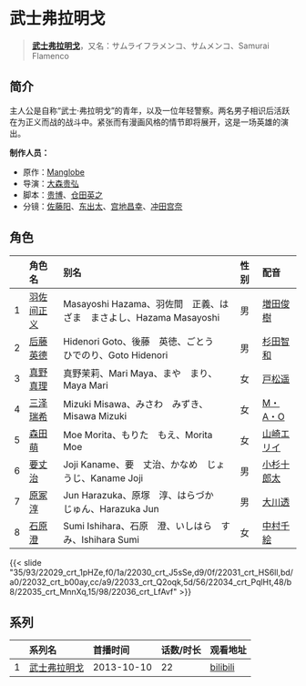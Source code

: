 # 武士弗拉明戈


> <u>**[武士弗拉明戈](http://bgm.tv/subject/77473)**</u>，又名：サムライフラメンコ、サムメンコ、Samurai Flamenco

## 简介


主人公是自称“武士·弗拉明戈”的青年，以及一位年轻警察。两名男子相识后活跃在为正义而战的战斗中。紧张而有漫画风格的情节即将展开，这是一场英雄的演出。

**制作人员：**
- 原作：[Manglobe](http://bgm.tv/person/1712)
- 导演：[大森贵弘](http://bgm.tv/person/654)
- 脚本：[贵博](http://bgm.tv/person/6563)、[仓田英之](http://bgm.tv/person/375)
- 分镜：[佐藤阳](http://bgm.tv/person/12342)、[东出太](http://bgm.tv/person/929)、[宫地昌幸](http://bgm.tv/person/3577)、[冲田宫奈](http://bgm.tv/person/21168)

## 角色

|     |   角色名   |   别名  | 性别 |  配音  |
|:--- |:------  |:----      |:---  |:--   |
| 1 | [羽佐间正义](http://bgm.tv/character/22029) | Masayoshi Hazama、羽佐間　正義、はざま　まさよし、Hazama Masayoshi | 男 | [増田俊樹](http://bgm.tv/person/8710) |
| 2 | [后藤英德](http://bgm.tv/character/22030) | Hidenori Goto、後藤　英徳、ごとう　ひでのり、Goto Hidenori | 男 | [杉田智和](http://bgm.tv/person/4513) |
| 3 | [真野真理](http://bgm.tv/character/22031) | 真野茉莉、Mari Maya、まや　まり、Maya Mari | 女 | [戸松遥](http://bgm.tv/person/4856) |
| 4 | [三泽瑞希](http://bgm.tv/character/22032) | Mizuki Misawa、みさわ　みずき、Misawa Mizuki | 女 | [M・A・O](http://bgm.tv/person/10887) |
| 5 | [森田萌](http://bgm.tv/character/22033) | Moe Morita、もりた　もえ、Morita Moe | 女 | [山崎エリイ](http://bgm.tv/person/12975) |
| 6 | [要丈治](http://bgm.tv/character/22034) | Joji Kaname、要　丈治、かなめ　じょうじ、Kaname Joji | 男 | [小杉十郎太](http://bgm.tv/person/4302) |
| 7 | [原冢淳](http://bgm.tv/character/22035) | Jun Harazuka、原塚　淳、はらづか　じゅん、Harazuka Jun | 男 | [大川透](http://bgm.tv/person/4131) |
| 8 | [石原澄](http://bgm.tv/character/22036) | Sumi Ishihara、石原　澄、いしはら　すみ、Ishihara Sumi | 女 | [中村千絵](http://bgm.tv/person/4011) |

{{< slide "35/93/22029_crt_1pHZe,f0/1a/22030_crt_J5sSe,d9/0f/22031_crt_HS6ll,bd/a0/22032_crt_b00ay,cc/a9/22033_crt_Q2oqk,5d/56/22034_crt_PqlHt,48/b8/22035_crt_MnnXq,15/98/22036_crt_LfAvf" >}}

## 系列

|     |   系列名   |   首播时间  | 话数/时长  | 观看地址 |
|:---  |:------    |:----      |:---       |:---  |
| 1 |[武士弗拉明戈](https://bgm.tv/subject/77473)| 2013-10-10 | 22 | [bilibili](https://www.bilibili.com/bangumi/play/ep76137)  |




